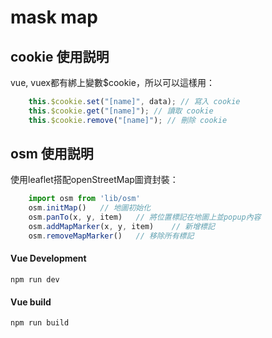 # mask map

## cookie 使用説明
vue, vuex都有綁上變數$cookie，所以可以這樣用：
```javascript
    this.$cookie.set("[name]", data); // 寫入 cookie 
    this.$cookie.get("[name]"); // 讀取 cookie 
    this.$cookie.remove("[name]"); // 刪除 cookie
```
## osm 使用説明
使用leaflet搭配openStreetMap圖資封裝：
```javascript
    import osm from 'lib/osm'
    osm.initMap()   // 地圖初始化
    osm.panTo(x, y, item)   // 將位置標記在地圖上並popup內容
    osm.addMapMarker(x, y, item)    // 新增標記
    osm.removeMapMarker()   // 移除所有標記
```

#### Vue Development
```
npm run dev
```
#### Vue build
```
npm run build
```
